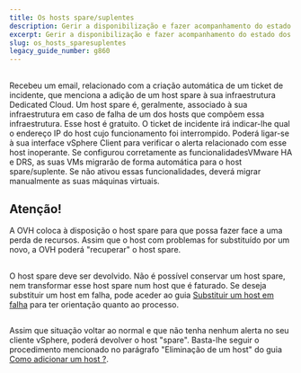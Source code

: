 ```yaml
---
title: Os hosts spare/suplentes
description: Gerir a disponibilização e fazer acompanhamento do estado dos hosts spare no serviço Dedicated Cloud?
excerpt: Gerir a disponibilização e fazer acompanhamento do estado dos hosts spare no serviço Dedicated Cloud?
slug: os_hosts_sparesuplentes
legacy_guide_number: g860
---
```



## 
Recebeu um email, relacionado com a criação automática de um ticket de incidente, que menciona a adição de um host spare à sua infraestrutura Dedicated Cloud.
Um host spare é, geralmente, associado à sua infraestrutura em caso de falha de um dos hosts que compõem essa infraestrutura. Esse host é gratuito. O ticket de incidente irá indicar-lhe qual o endereço IP do host cujo funcionamento foi interrompido.
Poderá ligar-se à sua interface vSphere Client para verificar o alerta relacionado com esse host inoperante.
Se configurou corretamente as funcionalidadesVMware HA e DRS, as suas VMs migrarão de forma automática para o host spare/suplente.
Se não ativou essas funcionalidades, deverá migrar manualmente as suas máquinas virtuais.


## 

## Atenção!
A OVH coloca à disposição o host spare para que possa fazer face a uma perda de recursos. Assim que o host com problemas for substituído por um novo, a OVH poderá "recuperar" o host spare.


## 
O host spare deve ser devolvido. Não é possível conservar um host spare, nem transformar esse host spare num host que é faturado. Se deseja substituir um host em falha, pode aceder ao guia [Substituir um host em falha]({legacy}861) para ter orientação quanto ao processo.


## 
Assim que situação voltar ao normal e que não tenha nenhum alerta no seu cliente vSphere, poderá devolver o host "spare".
Basta-lhe seguir o procedimento mencionado no parágrafo "Eliminação de um host" do guia [Como adicionar um host ?]({legacy}605).

